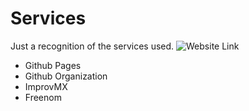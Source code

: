 # Services
Just a recognition of the services used.
![Website Link](https://api.codeclimate.com/v1/badges/a99a88d28ad37a79dbf6/maintainability)
- Github Pages
- Github Organization
- ImprovMX
- Freenom
